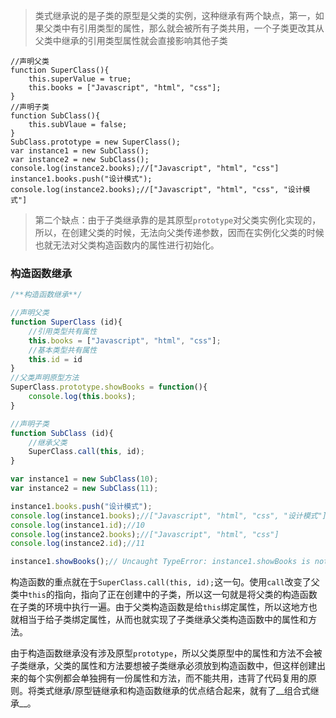 > 类式继承说的是子类的原型是父类的实例，这种继承有两个缺点，第一，如果父类中有引用类型的属性，那么就会被所有子类共用，一个子类更改其从父类中继承的引用类型属性就会直接影响其他子类

```
//声明父类
function SuperClass(){
  	this.superValue = true;
  	this.books = ["Javascript", "html", "css"];
}
//声明子类
function SubClass(){
  	this.subVlaue = false;
}
SubClass.prototype = new SuperClass();
var instance1 = new SubClass();
var instance2 = new SubClass();
console.log(instance2.books);//["Javascript", "html", "css"]
instance1.books.push("设计模式");
console.log(instance2.books);//["Javascript", "html", "css", "设计模式"]

```

> 第二个缺点：由于子类继承靠的是其原型`prototype`对父类实例化实现的，所以，在创建父类的时候，无法向父类传递参数，因而在实例化父类的时候也就无法对父类构造函数内的属性进行初始化。

### 构造函数继承

```javascript
/**构造函数继承**/

//声明父类
function SuperClass (id){
	//引用类型共有属性
  	this.books = ["Javascript", "html", "css"];
  	//基本类型共有属性
  	this.id = id
}
//父类声明原型方法
SuperClass.prototype.showBooks = function(){
  	console.log(this.books);
}

//声明子类
function SubClass (id){
	//继承父类
	SuperClass.call(this, id);
}

var instance1 = new SubClass(10);
var instance2 = new SubClass(11);

instance1.books.push("设计模式");
console.log(instance1.books);//["Javascript", "html", "css", "设计模式"]
console.log(instance1.id);//10
console.log(instance2.books);//["Javascript", "html", "css"]
console.log(instance2.id);//11

instance1.showBooks();// Uncaught TypeError: instance1.showBooks is not a function

```

构造函数的重点就在于`SuperClass.call(this, id);`这一句。使用`call`改变了父类中`this`的指向，指向了正在创建中的子类，所以这一句就是将父类的构造函数在子类的环境中执行一遍。由于父类构造函数是给`this`绑定属性，所以这地方也就相当于给子类绑定属性，从而也就实现了子类继承父类构造函数中的属性和方法。

由于构造函数继承没有涉及原型`prototype`，所以父类原型中的属性和方法不会被子类继承，父类的属性和方法要想被子类继承必须放到构造函数中，但这样创建出来的每个实例都会单独拥有一份属性和方法，而不能共用，违背了代码复用的原则。将类式继承/原型链继承和构造函数继承的优点结合起来，就有了__组合式继承__。